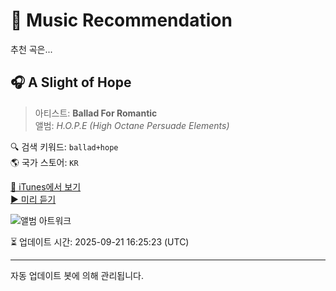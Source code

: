 
# 🎵 Music Recommendation

추천 곡은...

## 🎧 A Slight of Hope  
> 아티스트: **Ballad For Romantic**  
> 앨범: _H​.​O​.​P​.​E (High Octane Persuade Elements)_  

🔍 검색 키워드: `ballad+hope`  
🌎 국가 스토어: `KR`

[🔗 iTunes에서 보기](https://music.apple.com/kr/album/a-slight-of-hope/1478693715?i=1478693722&uo=4)  
[▶️ 미리 듣기](https://audio-ssl.itunes.apple.com/itunes-assets/AudioPreview113/v4/05/d1/66/05d166bb-812c-8c04-4a8a-d5f5af710494/mzaf_14143149088640349259.plus.aac.p.m4a)

![앨범 아트워크](https://is1-ssl.mzstatic.com/image/thumb/Music123/v4/e3/e5/d8/e3e5d8e2-8e1c-03d9-f4a7-e7f03db0bde7/57720975-093a-4b96-8004-ccae5e5a7da8.jpg/100x100bb.jpg)

⏳ 업데이트 시간: 2025-09-21 16:25:23 (UTC)

---
자동 업데이트 봇에 의해 관리됩니다.
